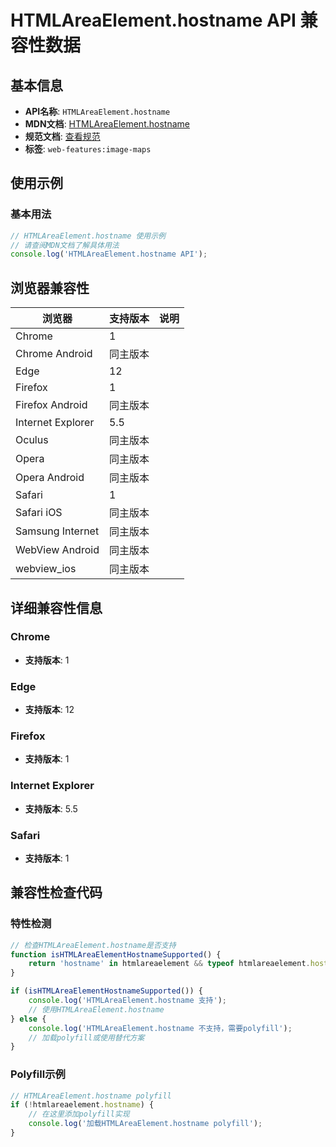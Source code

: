 # HTMLAreaElement.hostname API 兼容性数据

## 基本信息

- **API名称**: `HTMLAreaElement.hostname`
- **MDN文档**: [HTMLAreaElement.hostname](https://developer.mozilla.org/docs/Web/API/HTMLAreaElement/hostname)
- **规范文档**: [查看规范](https://html.spec.whatwg.org/multipage/links.html#dom-hyperlink-hostname-dev)
- **标签**: `web-features:image-maps`

## 使用示例

### 基本用法

```javascript
// HTMLAreaElement.hostname 使用示例
// 请查阅MDN文档了解具体用法
console.log('HTMLAreaElement.hostname API');
```

## 浏览器兼容性

| 浏览器 | 支持版本 | 说明 |
|--------|----------|------|
| Chrome | 1 |  |
| Chrome Android | 同主版本 |  |
| Edge | 12 |  |
| Firefox | 1 |  |
| Firefox Android | 同主版本 |  |
| Internet Explorer | 5.5 |  |
| Oculus | 同主版本 |  |
| Opera | 同主版本 |  |
| Opera Android | 同主版本 |  |
| Safari | 1 |  |
| Safari iOS | 同主版本 |  |
| Samsung Internet | 同主版本 |  |
| WebView Android | 同主版本 |  |
| webview_ios | 同主版本 |  |

## 详细兼容性信息

### Chrome

- **支持版本**: 1

### Edge

- **支持版本**: 12

### Firefox

- **支持版本**: 1

### Internet Explorer

- **支持版本**: 5.5

### Safari

- **支持版本**: 1

## 兼容性检查代码

### 特性检测

```javascript
// 检查HTMLAreaElement.hostname是否支持
function isHTMLAreaElementHostnameSupported() {
    return 'hostname' in htmlareaelement && typeof htmlareaelement.hostname === 'function';
}

if (isHTMLAreaElementHostnameSupported()) {
    console.log('HTMLAreaElement.hostname 支持');
    // 使用HTMLAreaElement.hostname
} else {
    console.log('HTMLAreaElement.hostname 不支持，需要polyfill');
    // 加载polyfill或使用替代方案
}
```

### Polyfill示例

```javascript
// HTMLAreaElement.hostname polyfill
if (!htmlareaelement.hostname) {
    // 在这里添加polyfill实现
    console.log('加载HTMLAreaElement.hostname polyfill');
}
```

